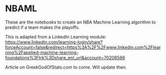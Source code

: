# NBAML
These are the notebooks to create an NBA Machine Learning algorithm to predict if a team makes the playoffs.

This is adapted from a LinkedIn Learning module:
https://www.linkedin.com/learning-login/share?forceAccount=false&redirect=https%3A%2F%2Fwww.linkedin.com%2Flearning%2Fapplied-machine-learning-foundations%3Ftrk%3Dshare_ent_url&account=70208586

Article on GreekGodOfStats.com to come. Will update then.

